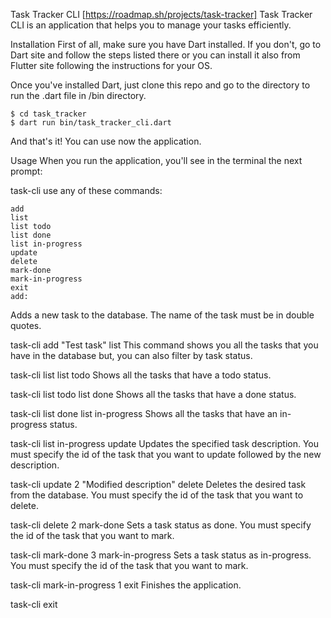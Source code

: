 Task Tracker CLI [https://roadmap.sh/projects/task-tracker]
Task Tracker CLI is an application that helps you to manage your tasks efficiently.

Installation
First of all, make sure you have Dart installed. If you don't, go to Dart site and follow the steps listed there or you can install it also from Flutter site following the instructions for your OS.

Once you've installed Dart, just clone this repo and go to the directory to run the .dart file in /bin directory.
```
$ cd task_tracker
$ dart run bin/task_tracker_cli.dart
```
And that's it! You can use now the application.

Usage
When you run the application, you'll see in the terminal the next prompt:

task-cli 
use any of these commands:
```
add
list
list todo
list done
list in-progress
update
delete
mark-done
mark-in-progress
exit
add:
```
Adds a new task to the database. The name of the task must be in double quotes.

task-cli add "Test task"
list
This command shows you all the tasks that you have in the database but, you can also filter by task status.

task-cli list
list todo
Shows all the tasks that have a todo status.

task-cli list todo
list done
Shows all the tasks that have a done status.

task-cli list done
list in-progress
Shows all the tasks that have an in-progress status.

task-cli list in-progress
update
Updates the specified task description. You must specify the id of the task that you want to update followed by the new description.

task-cli update 2 "Modified description"
delete
Deletes the desired task from the database. You must specify the id of the task that you want to delete.

task-cli delete 2
mark-done
Sets a task status as done. You must specify the id of the task that you want to mark.

task-cli mark-done 3
mark-in-progress
Sets a task status as in-progress. You must specify the id of the task that you want to mark.

task-cli mark-in-progress 1
exit
Finishes the application.

task-cli exit

